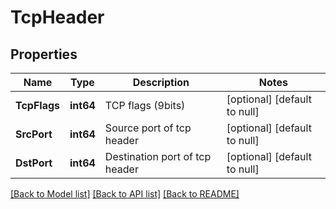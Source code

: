 # TcpHeader

## Properties
Name | Type | Description | Notes
------------ | ------------- | ------------- | -------------
**TcpFlags** | **int64** | TCP flags (9bits) | [optional] [default to null]
**SrcPort** | **int64** | Source port of tcp header | [optional] [default to null]
**DstPort** | **int64** | Destination port of tcp header | [optional] [default to null]

[[Back to Model list]](../README.md#documentation-for-models) [[Back to API list]](../README.md#documentation-for-api-endpoints) [[Back to README]](../README.md)


